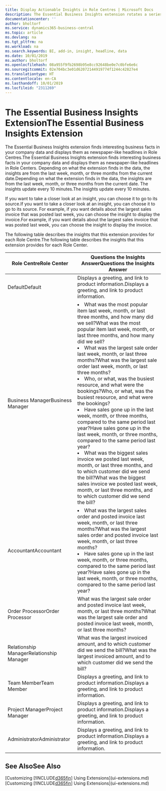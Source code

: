 ```yaml
---
title: Display Actionable Insights in Role Centres | Microsoft Docs
description: The Essential Business Insights extension rotates a series of business insights on Role Centres.
documentationcenter: ''
author: bholtorf
ms.service: dynamics365-business-central
ms.topic: article
ms.devlang: na
ms.tgt_pltfrm: na
ms.workload: na
ms.search.keywords: BI, add-in, insight, headline, data
ms.date: 10/01/2019
ms.author: bholtorf
ms.openlocfilehash: 08a955f9fb2698b95e8cc92648be0e7c0bfe6e6c
ms.sourcegitcommit: 02e704bc3e01d62072144919774f1244c42827e4
ms.translationtype: HT
ms.contentlocale: en-CA
ms.lasthandoff: 10/01/2019
ms.locfileid: "2311269"
---
```

# <a name="the-essential-business-insights-extension"></a><span data-ttu-id="c49b8-103">The Essential Business Insights Extension</span><span class="sxs-lookup"><span data-stu-id="c49b8-103">The Essential Business Insights Extension</span></span>
<span data-ttu-id="c49b8-104">The Essential Business Insights extension finds interesting business facts in your company data and displays them as newspaper-like headlines in Role Centres.</span><span class="sxs-lookup"><span data-stu-id="c49b8-104">The Essential Business Insights extension finds interesting business facts in your company data and displays them as newspaper-like headlines in Role Centers.</span></span> <span data-ttu-id="c49b8-105">Depending on what the extension finds in the data, the insights are from the last week, month, or three months from the current date.</span><span class="sxs-lookup"><span data-stu-id="c49b8-105">Depending on what the extension finds in the data, the insights are from the last week, month, or three months from the current date.</span></span> <span data-ttu-id="c49b8-106">The insights update every 10 minutes.</span><span class="sxs-lookup"><span data-stu-id="c49b8-106">The insights update every 10 minutes.</span></span>  

<span data-ttu-id="c49b8-107">If you want to take a closer look at an insight, you can choose it to go to its source.</span><span class="sxs-lookup"><span data-stu-id="c49b8-107">If you want to take a closer look at an insight, you can choose it to go to its source.</span></span> <span data-ttu-id="c49b8-108">For example, if you want details about the largest sales invoice that was posted last week, you can choose the insight to display the invoice.</span><span class="sxs-lookup"><span data-stu-id="c49b8-108">For example, if you want details about the largest sales invoice that was posted last week, you can choose the insight to display the invoice.</span></span>

<span data-ttu-id="c49b8-109">The following table describes the insights that this extension provides for each Role Centre.</span><span class="sxs-lookup"><span data-stu-id="c49b8-109">The following table describes the insights that this extension provides for each Role Center.</span></span>

|<span data-ttu-id="c49b8-110">Role Centre</span><span class="sxs-lookup"><span data-stu-id="c49b8-110">Role Center</span></span>|<span data-ttu-id="c49b8-111">Questions the Insights Answer</span><span class="sxs-lookup"><span data-stu-id="c49b8-111">Questions the Insights Answer</span></span>|
|----|-----|
|<span data-ttu-id="c49b8-112">Default</span><span class="sxs-lookup"><span data-stu-id="c49b8-112">Default</span></span>|<span data-ttu-id="c49b8-113">Displays a greeting, and link to product information.</span><span class="sxs-lookup"><span data-stu-id="c49b8-113">Displays a greeting, and link to product information.</span></span>|
|<span data-ttu-id="c49b8-114">Business Manager</span><span class="sxs-lookup"><span data-stu-id="c49b8-114">Business Manager</span></span>|<li> <span data-ttu-id="c49b8-115">What was the most popular item last week, month, or last three months, and how many did we sell?</span><span class="sxs-lookup"><span data-stu-id="c49b8-115">What was the most popular item last week, month, or last three months, and how many did we sell?</span></span><br><li> <span data-ttu-id="c49b8-116">What was the largest sale order last week, month, or last three months?</span><span class="sxs-lookup"><span data-stu-id="c49b8-116">What was the largest sale order last week, month, or last three months?</span></span><br><li> <span data-ttu-id="c49b8-117">Who, or what, was the busiest resource, and what were the bookings?</span><span class="sxs-lookup"><span data-stu-id="c49b8-117">Who, or what, was the busiest resource, and what were the bookings?</span></span><br><li> <span data-ttu-id="c49b8-118">Have sales gone up in the last week, month, or three months, compared to the same period last year?</span><span class="sxs-lookup"><span data-stu-id="c49b8-118">Have sales gone up in the last week, month, or three months, compared to the same period last year?</span></span><br><li> <span data-ttu-id="c49b8-119">What was the biggest sales invoice we posted last week, month, or last three months, and to which customer did we send the bill?</span><span class="sxs-lookup"><span data-stu-id="c49b8-119">What was the biggest sales invoice we posted last week, month, or last three months, and to which customer did we send the bill?</span></span></li> |
|<span data-ttu-id="c49b8-120">Accountant</span><span class="sxs-lookup"><span data-stu-id="c49b8-120">Accountant</span></span>|<li> <span data-ttu-id="c49b8-121">What was the largest sales order and posted invoice last week, month, or last three months?</span><span class="sxs-lookup"><span data-stu-id="c49b8-121">What was the largest sales order and posted invoice last week, month, or last three months?</span></span><br><li> <span data-ttu-id="c49b8-122">Have sales gone up in the last week, month, or three months, compared to the same period last year?</span><span class="sxs-lookup"><span data-stu-id="c49b8-122">Have sales gone up in the last week, month, or three months, compared to the same period last year?</span></span> |
|<span data-ttu-id="c49b8-123">Order Processor</span><span class="sxs-lookup"><span data-stu-id="c49b8-123">Order Processor</span></span>| <span data-ttu-id="c49b8-124">What was the largest sale order and posted invoice last week, month, or last three months?</span><span class="sxs-lookup"><span data-stu-id="c49b8-124">What was the largest sale order and posted invoice last week, month, or last three months?</span></span>|
|<span data-ttu-id="c49b8-125">Relationship Manager</span><span class="sxs-lookup"><span data-stu-id="c49b8-125">Relationship Manager</span></span>| <span data-ttu-id="c49b8-126">What was the largest invoiced amount, and to which customer did we send the bill?</span><span class="sxs-lookup"><span data-stu-id="c49b8-126">What was the largest invoiced amount, and to which customer did we send the bill?</span></span>|
|<span data-ttu-id="c49b8-127">Team Member</span><span class="sxs-lookup"><span data-stu-id="c49b8-127">Team Member</span></span>| <span data-ttu-id="c49b8-128">Displays a greeting, and link to product information.</span><span class="sxs-lookup"><span data-stu-id="c49b8-128">Displays a greeting, and link to product information.</span></span>|
|<span data-ttu-id="c49b8-129">Project Manager</span><span class="sxs-lookup"><span data-stu-id="c49b8-129">Project Manager</span></span>| <span data-ttu-id="c49b8-130">Displays a greeting, and link to product information.</span><span class="sxs-lookup"><span data-stu-id="c49b8-130">Displays a greeting, and link to product information.</span></span>|
|<span data-ttu-id="c49b8-131">Administrator</span><span class="sxs-lookup"><span data-stu-id="c49b8-131">Administrator</span></span>| <span data-ttu-id="c49b8-132">Displays a greeting, and link to product information.</span><span class="sxs-lookup"><span data-stu-id="c49b8-132">Displays a greeting, and link to product information.</span></span>|

## <a name="see-also"></a><span data-ttu-id="c49b8-133">See Also</span><span class="sxs-lookup"><span data-stu-id="c49b8-133">See Also</span></span>
<span data-ttu-id="c49b8-134">[Customizing [!INCLUDE[d365fin](includes/d365fin_md.md)] Using Extensions](ui-extensions.md)</span><span class="sxs-lookup"><span data-stu-id="c49b8-134">[Customizing [!INCLUDE[d365fin](includes/d365fin_md.md)] Using Extensions](ui-extensions.md)</span></span>
